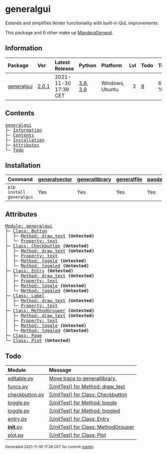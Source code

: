 # generalgui
Extends and simplifies tkinter functionality with built-in QoL improvements.

This package and 6 other make up [ManderaGeneral](https://github.com/ManderaGeneral).

## Information
| Package                                                    | Ver                                           | Latest Release       | Python                                                                                                                   | Platform        |   Lvl | Todo                                                   | Tests   |
|:-----------------------------------------------------------|:----------------------------------------------|:---------------------|:-------------------------------------------------------------------------------------------------------------------------|:----------------|------:|:-------------------------------------------------------|:--------|
| [generalgui](https://github.com/ManderaGeneral/generalgui) | [2.0.1](https://pypi.org/project/generalgui/) | 2021-11-30 17:39 CET | [3.8](https://www.python.org/downloads/release/python-380/), [3.9](https://www.python.org/downloads/release/python-390/) | Windows, Ubuntu |     2 | [8](https://github.com/ManderaGeneral/generalgui#Todo) | 69.5 %  |

## Contents
<pre>
<a href='#generalgui'>generalgui</a>
├─ <a href='#Information'>Information</a>
├─ <a href='#Contents'>Contents</a>
├─ <a href='#Installation'>Installation</a>
├─ <a href='#Attributes'>Attributes</a>
└─ <a href='#Todo'>Todo</a>
</pre>

## Installation
| Command                  | <a href='https://pypi.org/project/generalvector'>generalvector</a>   | <a href='https://pypi.org/project/generallibrary'>generallibrary</a>   | <a href='https://pypi.org/project/generalfile'>generalfile</a>   | <a href='https://pypi.org/project/pandas'>pandas</a>   | <a href='https://pypi.org/project/numpy'>numpy</a>   |
|:-------------------------|:---------------------------------------------------------------------|:-----------------------------------------------------------------------|:-----------------------------------------------------------------|:-------------------------------------------------------|:-----------------------------------------------------|
| `pip install generalgui` | Yes                                                                  | Yes                                                                    | Yes                                                              | Yes                                                    | Yes                                                  |

## Attributes
<pre>
<a href='https://github.com/ManderaGeneral/generalgui/blob/master/generalgui/__init__.py#L1'>Module: generalgui</a>
├─ <a href='https://github.com/ManderaGeneral/generalgui/blob/master/generalgui/elements/button.py#L8'>Class: Button</a>
│  ├─ <a href='https://github.com/ManderaGeneral/generalgui/blob/master/generalgui/properties/funcs.py#L19'>Method: draw_text</a> <b>(Untested)</b>
│  └─ <a href='https://github.com/ManderaGeneral/generalgui/blob/master/generalgui/properties/text.py#L16'>Property: text</a>
├─ <a href='https://github.com/ManderaGeneral/generalgui/blob/master/generalgui/elements/checkbutton.py#L10'>Class: Checkbutton</a> <b>(Untested)</b>
│  ├─ <a href='https://github.com/ManderaGeneral/generalgui/blob/master/generalgui/properties/funcs.py#L19'>Method: draw_text</a> <b>(Untested)</b>
│  ├─ <a href='https://github.com/ManderaGeneral/generalgui/blob/master/generalgui/properties/text.py#L16'>Property: text</a>
│  ├─ <a href='https://github.com/ManderaGeneral/generalgui/blob/master/generalgui/properties/toggle.py#L23'>Method: toggle</a> <b>(Untested)</b>
│  └─ <a href='https://github.com/ManderaGeneral/generalgui/blob/master/generalgui/properties/toggle.py#L20'>Method: toggled</a> <b>(Untested)</b>
├─ <a href='https://github.com/ManderaGeneral/generalgui/blob/master/generalgui/elements/entry.py#L10'>Class: Entry</a> <b>(Untested)</b>
│  ├─ <a href='https://github.com/ManderaGeneral/generalgui/blob/master/generalgui/properties/funcs.py#L19'>Method: draw_text</a> <b>(Untested)</b>
│  ├─ <a href='https://github.com/ManderaGeneral/generalgui/blob/master/generalgui/properties/text.py#L16'>Property: text</a>
│  ├─ <a href='https://github.com/ManderaGeneral/generalgui/blob/master/generalgui/properties/toggle.py#L23'>Method: toggle</a> <b>(Untested)</b>
│  └─ <a href='https://github.com/ManderaGeneral/generalgui/blob/master/generalgui/properties/toggle.py#L20'>Method: toggled</a> <b>(Untested)</b>
├─ <a href='https://github.com/ManderaGeneral/generalgui/blob/master/generalgui/elements/label.py#L8'>Class: Label</a>
│  ├─ <a href='https://github.com/ManderaGeneral/generalgui/blob/master/generalgui/properties/funcs.py#L19'>Method: draw_text</a> <b>(Untested)</b>
│  └─ <a href='https://github.com/ManderaGeneral/generalgui/blob/master/generalgui/properties/text.py#L16'>Property: text</a>
├─ <a href='https://github.com/ManderaGeneral/generalgui/blob/master/generalgui/__init__.py#L9'>Class: MethodGrouper</a> <b>(Untested)</b>
│  ├─ <a href='https://github.com/ManderaGeneral/generalgui/blob/master/generalgui/properties/funcs.py#L19'>Method: draw_text</a> <b>(Untested)</b>
│  ├─ <a href='https://github.com/ManderaGeneral/generalgui/blob/master/generalgui/properties/text.py#L16'>Property: text</a>
│  ├─ <a href='https://github.com/ManderaGeneral/generalgui/blob/master/generalgui/properties/toggle.py#L23'>Method: toggle</a> <b>(Untested)</b>
│  └─ <a href='https://github.com/ManderaGeneral/generalgui/blob/master/generalgui/properties/toggle.py#L20'>Method: toggled</a> <b>(Untested)</b>
├─ <a href='https://github.com/ManderaGeneral/generalgui/blob/master/generalgui/elements/page.py#L8'>Class: Page</a>
└─ <a href='https://github.com/ManderaGeneral/generalgui/blob/master/generalgui/pages/plot.py#L5'>Class: Plot</a> <b>(Untested)</b>
</pre>

## Todo
| Module                                                                                                                      | Message                                                                                                                                         |
|:----------------------------------------------------------------------------------------------------------------------------|:------------------------------------------------------------------------------------------------------------------------------------------------|
| <a href='https://github.com/ManderaGeneral/generalgui/blob/master/generalgui/properties/editable.py#L1'>editable.py</a>     | <a href='https://github.com/ManderaGeneral/generalgui/blob/master/generalgui/properties/editable.py#L5'>Move trace to generallibrary.</a>       |
| <a href='https://github.com/ManderaGeneral/generalgui/blob/master/generalgui/properties/funcs.py#L1'>funcs.py</a>           | <a href='https://github.com/ManderaGeneral/generalgui/blob/master/generalgui/properties/funcs.py#L19'>[UnitTest] for Method: draw_text</a>      |
| <a href='https://github.com/ManderaGeneral/generalgui/blob/master/generalgui/elements/checkbutton.py#L1'>checkbutton.py</a> | <a href='https://github.com/ManderaGeneral/generalgui/blob/master/generalgui/elements/checkbutton.py#L10'>[UnitTest] for Class: Checkbutton</a> |
| <a href='https://github.com/ManderaGeneral/generalgui/blob/master/generalgui/properties/toggle.py#L1'>toggle.py</a>         | <a href='https://github.com/ManderaGeneral/generalgui/blob/master/generalgui/properties/toggle.py#L23'>[UnitTest] for Method: toggle</a>        |
| <a href='https://github.com/ManderaGeneral/generalgui/blob/master/generalgui/properties/toggle.py#L1'>toggle.py</a>         | <a href='https://github.com/ManderaGeneral/generalgui/blob/master/generalgui/properties/toggle.py#L20'>[UnitTest] for Method: toggled</a>       |
| <a href='https://github.com/ManderaGeneral/generalgui/blob/master/generalgui/elements/entry.py#L1'>entry.py</a>             | <a href='https://github.com/ManderaGeneral/generalgui/blob/master/generalgui/elements/entry.py#L10'>[UnitTest] for Class: Entry</a>             |
| <a href='https://github.com/ManderaGeneral/generalgui/blob/master/generalgui/__init__.py#L1'>__init__.py</a>                | <a href='https://github.com/ManderaGeneral/generalgui/blob/master/generalgui/__init__.py#L9'>[UnitTest] for Class: MethodGrouper</a>            |
| <a href='https://github.com/ManderaGeneral/generalgui/blob/master/generalgui/pages/plot.py#L1'>plot.py</a>                  | <a href='https://github.com/ManderaGeneral/generalgui/blob/master/generalgui/pages/plot.py#L5'>[UnitTest] for Class: Plot</a>                   |

<sup>
Generated 2021-11-30 17:39 CET for commit <a href='https://github.com/ManderaGeneral/generalgui/commit/master'>master</a>.
</sup>
